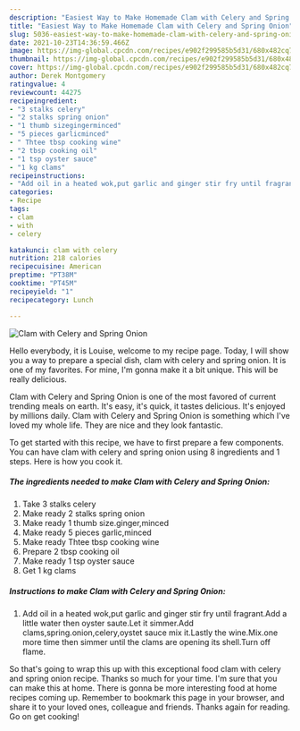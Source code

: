 ```yaml
---
description: "Easiest Way to Make Homemade Clam with Celery and Spring Onion"
title: "Easiest Way to Make Homemade Clam with Celery and Spring Onion"
slug: 5036-easiest-way-to-make-homemade-clam-with-celery-and-spring-onion
date: 2021-10-23T14:36:59.466Z
image: https://img-global.cpcdn.com/recipes/e902f299585b5d31/680x482cq70/clam-with-celery-and-spring-onion-recipe-main-photo.jpg
thumbnail: https://img-global.cpcdn.com/recipes/e902f299585b5d31/680x482cq70/clam-with-celery-and-spring-onion-recipe-main-photo.jpg
cover: https://img-global.cpcdn.com/recipes/e902f299585b5d31/680x482cq70/clam-with-celery-and-spring-onion-recipe-main-photo.jpg
author: Derek Montgomery
ratingvalue: 4
reviewcount: 44275
recipeingredient:
- "3 stalks celery"
- "2 stalks spring onion"
- "1 thumb sizegingerminced"
- "5 pieces garlicminced"
- " Thtee tbsp cooking wine"
- "2 tbsp cooking oil"
- "1 tsp oyster sauce"
- "1 kg clams"
recipeinstructions:
- "Add oil in a heated wok,put garlic and ginger stir fry until fragrant.Add a little water then oyster saute.Let it simmer.Add clams,spring.onion,celery,oystet sauce mix it.Lastly the wine.Mix.one more time then simmer until the clams are opening its shell.Turn off flame."
categories:
- Recipe
tags:
- clam
- with
- celery

katakunci: clam with celery 
nutrition: 218 calories
recipecuisine: American
preptime: "PT38M"
cooktime: "PT45M"
recipeyield: "1"
recipecategory: Lunch

---
```



![Clam with Celery and Spring Onion](https://img-global.cpcdn.com/recipes/e902f299585b5d31/680x482cq70/clam-with-celery-and-spring-onion-recipe-main-photo.jpg)

Hello everybody, it is Louise, welcome to my recipe page. Today, I will show you a way to prepare a special dish, clam with celery and spring onion. It is one of my favorites. For mine, I'm gonna make it a bit unique. This will be really delicious.

Clam with Celery and Spring Onion is one of the most favored of current trending meals on earth. It's easy, it's quick, it tastes delicious. It's enjoyed by millions daily. Clam with Celery and Spring Onion is something which I've loved my whole life. They are nice and they look fantastic.




To get started with this recipe, we have to first prepare a few components. You can have clam with celery and spring onion using 8 ingredients and 1 steps. Here is how you cook it.

<!--inarticleads1-->

##### The ingredients needed to make Clam with Celery and Spring Onion:

1. Take 3 stalks celery
1. Make ready 2 stalks spring onion
1. Make ready 1 thumb size.ginger,minced
1. Make ready 5 pieces garlic,minced
1. Make ready  Thtee tbsp cooking wine
1. Prepare 2 tbsp cooking oil
1. Make ready 1 tsp oyster sauce
1. Get 1 kg clams




<!--inarticleads2-->

##### Instructions to make Clam with Celery and Spring Onion:

1. Add oil in a heated wok,put garlic and ginger stir fry until fragrant.Add a little water then oyster saute.Let it simmer.Add clams,spring.onion,celery,oystet sauce mix it.Lastly the wine.Mix.one more time then simmer until the clams are opening its shell.Turn off flame.




So that's going to wrap this up with this exceptional food clam with celery and spring onion recipe. Thanks so much for your time. I'm sure that you can make this at home. There is gonna be more interesting food at home recipes coming up. Remember to bookmark this page in your browser, and share it to your loved ones, colleague and friends. Thanks again for reading. Go on get cooking!
